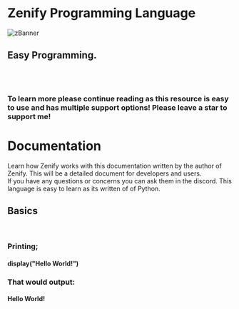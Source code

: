 # Zenify Programming Language

![zBanner](https://user-images.githubusercontent.com/71977559/225432519-5c659a9b-1c4c-474e-9704-9c3956a39a56.png)

<h2>Easy Programming.</h2>
<br>
<br>
<h3>To learn more please continue reading as this resource is easy to use and has multiple support options! Please leave a star to support me!</h3>
<h1>Documentation</h1>
Learn how Zenify works with this documentation written by the author of Zenify. This will be a detailed document for developers and users.<br>If you have any questions or concerns you can ask them in the discord. This language is easy to learn as its written of of Python.
<br>
<h2>Basics</h2>
<br>
<h3>Printing;</h3>
<h4>display("Hello World!")</h4>
<h3>That would output:</h3>
<h4>Hello World!</h4>
